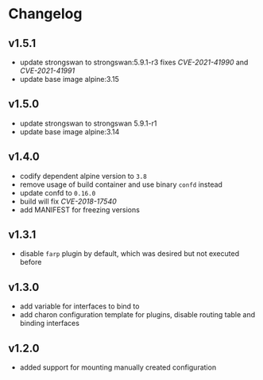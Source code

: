 # Changelog


## v1.5.1

* update strongswan to strongswan:5.9.1-r3
  fixes *CVE-2021-41990* and *CVE-2021-41991*
* update base image alpine:3.15

## v1.5.0

* update strongswan to strongswan 5.9.1-r1
* update base image alpine:3.14

## v1.4.0

* codify dependent alpine version to `3.8`
* remove usage of build container and use binary `confd` instead
* update confd to `0.16.0`
* build will fix *CVE-2018-17540*
* add MANIFEST for freezing versions

## v1.3.1

* disable `farp` plugin by default, which was desired but not executed before

## v1.3.0

* add variable for interfaces to bind to
* add charon configuration template for plugins, disable routing table and binding interfaces

## v1.2.0

* added support for mounting manually created configuration
